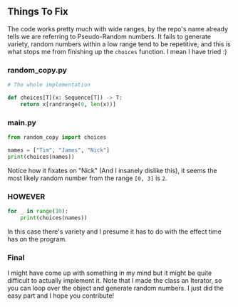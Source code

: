 ## Things To Fix 
The code works pretty much with wide ranges, by the repo's name already tells we are referring to Pseudo-Random numbers. It fails to generate variety, random numbers within a low range tend to be repetitive, and this is what stops me from finishing up the `choices` function. I mean I have tried :)


### random_copy.py
```py
# The whole implementation

def choices[T](x: Sequence[T]) -> T:
    return x[randrange(0, len(x))] 
```
### main.py
```py
from random_copy import choices

names = ["Tim", "James", "Nick"]
print(choices(names)) 
```
Notice how it fixates on "Nick" (And I insanely dislike this), it seems the most likely random number from the range `[0, 3]` is `2`. 

### HOWEVER
```py
for _ in range(10):
    print(choices(names))
```
In this case there's variety and I presume it has to do with the effect time has on the program.

### Final 
I might have come up with something in my mind but it might be quite difficult to actually implement it. 
Note that I made the class an Iterator, so you can loop over the object and generate random numbers. I just did the easy part and I hope you contribute!

